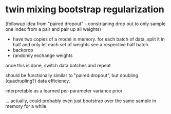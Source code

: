 # twin mixing bootstrap regularization

(followup idea from "paired dropout" - constrianing drop out to only sample one index from a pair and pair up all weights)

* have two copies of a model in memory. for each batch of data, split it in half and only let each set of weights see a respective half batch.
* backprop
* randomly exchange weights

once this is done, switch data batches and repeat

should be functionally similar to "paired dropout", but doubling (quadrupling?) data efficiency.

interpretable as a learned per-parameter variance prior

... actually, could probably even just bootstrap over the same sample in memory for a while
